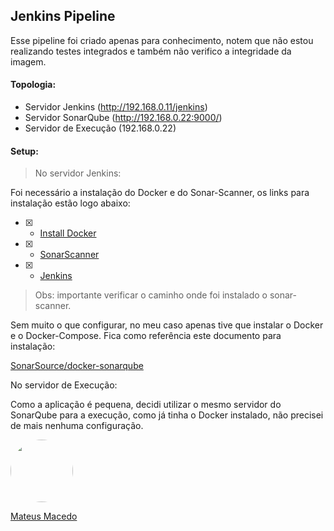 ## Jenkins Pipeline

Esse pipeline foi criado apenas para conhecimento, notem que não estou realizando testes integrados e também não verifico a integridade da imagem.

#### Topologia:

- Servidor Jenkins (http://192.168.0.11/jenkins)
- Servidor SonarQube (http://192.168.0.22:9000/)
- Servidor de Execução (192.168.0.22)

#### Setup:

>No servidor Jenkins:

Foi necessário a instalação do Docker e do Sonar-Scanner, os links para instalação estão logo abaixo:

- [x] - [Install Docker](https://docs.docker.com/v17.12/install/)
- [x] - [SonarScanner](https://docs.sonarqube.org/latest/analysis/scan/sonarscanner/)
- [x] - [Jenkins](https://bitnami.com/stack/jenkins)

>Obs: importante verificar o caminho onde foi instalado o sonar-scanner.

Sem muito o que configurar, no meu caso apenas tive que instalar o Docker e o Docker-Compose. Fica como referência este documento para instalação:

[SonarSource/docker-sonarqube](https://github.com/SonarSource/docker-sonarqube/blob/master/recipes/docker-compose-postgres-example.yml)

No servidor de Execução:

Como a aplicação é pequena, decidi utilizar o mesmo servidor do SonarQube para a execução, como já tinha o Docker instalado, não precisei de mais nenhuma configuração.

<a href="https://www.linkedin.com/in/mateus-macedo-937a32163/">
 <img style="border-radius:50%" width="100px; "src="https://avatars.githubusercontent.com/u/63172367?s=460&u=11fd26ea8a7f5663d7707d7ef254e4f8bfca1b05&v=4"/>
 <p>Mateus Macedo</p>
</a>
